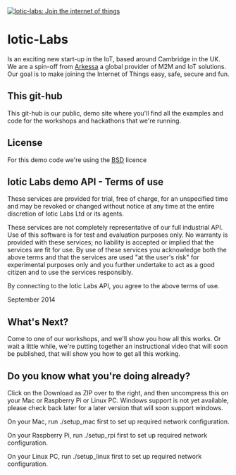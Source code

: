 <div background-color="black">
    <a href="http://iotic-labs.com"><img src="https://github.com/Iotic-Labs/demo/blob/master/iotic-labs_logo600Black.png" title="Iotic-labs: Join the internet of things"></a>
</div>

Iotic-Labs
=========
Is an exciting new start-up in the IoT, based around Cambridge in the UK.  
We are a spin-off from [Arkessa] a global provider of M2M and IoT 
solutions. Our goal is to make joining the Internet of Things easy, 
safe, secure and fun.


This git-hub
----
This git-hub is our public, demo site where you'll find all the examples 
and code for the workshops and hackathons that we're running.

License
----
For this demo code we're using the [BSD] licence 


Iotic Labs demo API - Terms of use
----

These services are provided for trial, free of charge, for an unspecified
time and may be revoked or changed without notice at any time at the entire
discretion of Iotic Labs Ltd or its agents.

These services are not completely representative of our full industrial API.
Use of this software is for test and evaluation purposes only. No warranty is
provided with these services; no liability is accepted or implied that the
services are fit for use. By use of these services you acknowledge both the
above terms and that the services are used "at the user's risk" for
experimental purposes only and you further undertake to act as a good
citizen and to use the services responsibly.

By connecting to the Iotic Labs API, you agree to the above terms of use.

September 2014


What's Next?
----

Come to one of our workshops, and we'll show you how all this works. Or wait a
little while, we're putting together an instructional video that will soon be
published, that will show you how to get all this working.

Do you know what you're doing already?
----

Click on the Download as ZIP over to the right, and then uncompress this on your
Mac or Raspberry Pi or Linux PC. Windows support is not yet available, please
check back later for a later version that will soon support windows.

On your Mac, run ./setup_mac first to set up required network configuration.

On your Raspberry Pi, run ./setup_rpi first to set up required network configuration.

On your Linux PC, run ./setup_linux first to set up required network configuration.



[Arkessa]:http://arkessa.com
[BSD]:https://en.wikipedia.org/wiki/BSD_licenses
